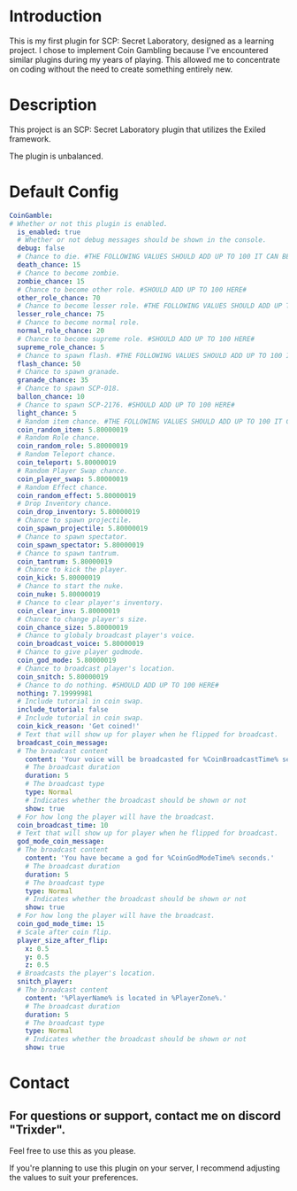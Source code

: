 # Introduction
This is my first plugin for SCP: Secret Laboratory, designed as a learning project. I chose to implement Coin Gambling because I've encountered similar plugins during my years of playing. This allowed me to concentrate on coding without the need to create something entirely new.
# Description
This project is an SCP: Secret Laboratory plugin that utilizes the Exiled framework.

The plugin is unbalanced.
# Default Config
```yaml
CoinGamble:
# Whether or not this plugin is enabled.
  is_enabled: true
  # Whether or not debug messages should be shown in the console.
  debug: false
  # Chance to die. #THE FOLLOWING VALUES SHOULD ADD UP TO 100 IT CAN BE SMALLER BUT WHEN IT'S LARGER IT BREAKS#
  death_chance: 15
  # Chance to become zombie.
  zombie_chance: 15
  # Chance to become other role. #SHOULD ADD UP TO 100 HERE#
  other_role_chance: 70
  # Chance to become lesser role. #THE FOLLOWING VALUES SHOULD ADD UP TO 100 IT CAN BE SMALLER BUT WHEN IT'S LARGER IT BREAKS#
  lesser_role_chance: 75
  # Chance to become normal role.
  normal_role_chance: 20
  # Chance to become supreme role. #SHOULD ADD UP TO 100 HERE#
  supreme_role_chance: 5
  # Chance to spawn flash. #THE FOLLOWING VALUES SHOULD ADD UP TO 100 IT CAN BE SMALLER BUT WHEN IT'S LARGER IT BREAKS#
  flash_chance: 50
  # Chance to spawn granade.
  granade_chance: 35
  # Chance to spawn SCP-018.
  ballon_chance: 10
  # Chance to spawn SCP-2176. #SHOULD ADD UP TO 100 HERE#
  light_chance: 5
  # Random item chance. #THE FOLLOWING VALUES SHOULD ADD UP TO 100 IT CAN BE SMALLER BUT WHEN IT'S LARGER IT BREAKS#
  coin_random_item: 5.80000019
  # Random Role chance.
  coin_random_role: 5.80000019
  # Random Teleport chance.
  coin_teleport: 5.80000019
  # Random Player Swap chance.
  coin_player_swap: 5.80000019
  # Random Effect chance.
  coin_random_effect: 5.80000019
  # Drop Inventory chance.
  coin_drop_inventory: 5.80000019
  # Chance to spawn projectile.
  coin_spawn_projectile: 5.80000019
  # Chance to spawn spectator.
  coin_spawn_spectator: 5.80000019
  # Chance to spawn tantrum.
  coin_tantrum: 5.80000019
  # Chance to kick the player.
  coin_kick: 5.80000019
  # Chance to start the nuke.
  coin_nuke: 5.80000019
  # Chance to clear player's inventory.
  coin_clear_inv: 5.80000019
  # Chance to change player's size.
  coin_chance_size: 5.80000019
  # Chance to globaly broadcast player's voice.
  coin_broadcast_voice: 5.80000019
  # Chance to give player godmode.
  coin_god_mode: 5.80000019
  # Chance to broadcast player's location.
  coin_snitch: 5.80000019
  # Chance to do nothing. #SHOULD ADD UP TO 100 HERE#
  nothing: 7.19999981
  # Include tutorial in coin swap.
  include_tutorial: false
  # Include tutorial in coin swap.
  coin_kick_reason: 'Get coined!'
  # Text that will show up for player when he flipped for broadcast.
  broadcast_coin_message:
  # The broadcast content
    content: 'Your voice will be broadcasted for %CoinBroadcastTime% seconds.'
    # The broadcast duration
    duration: 5
    # The broadcast type
    type: Normal
    # Indicates whether the broadcast should be shown or not
    show: true
  # For how long the player will have the broadcast.
  coin_broadcast_time: 10
  # Text that will show up for player when he flipped for broadcast.
  god_mode_coin_message:
  # The broadcast content
    content: 'You have became a god for %CoinGodModeTime% seconds.'
    # The broadcast duration
    duration: 5
    # The broadcast type
    type: Normal
    # Indicates whether the broadcast should be shown or not
    show: true
  # For how long the player will have the broadcast.
  coin_god_mode_time: 15
  # Scale after coin flip.
  player_size_after_flip:
    x: 0.5
    y: 0.5
    z: 0.5
  # Broadcasts the player's location.
  snitch_player:
  # The broadcast content
    content: '%PlayerName% is located in %PlayerZone%.'
    # The broadcast duration
    duration: 5
    # The broadcast type
    type: Normal
    # Indicates whether the broadcast should be shown or not
    show: true
```
# Contact
For questions or support, contact me on discord "Trixder".
---
Feel free to use this as you please.

If you're planning to use this plugin on your server, I recommend adjusting the values to suit your preferences.
